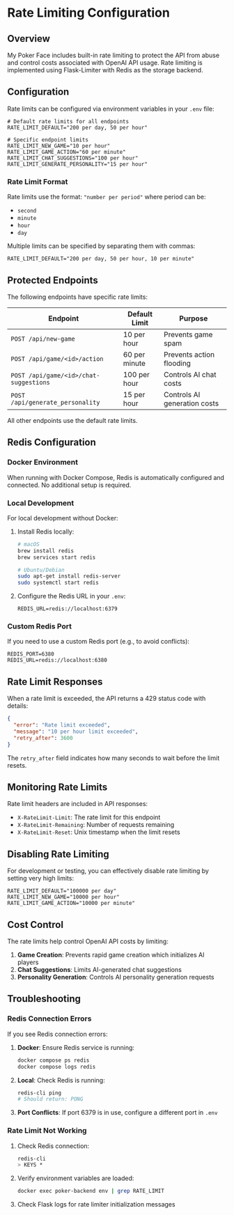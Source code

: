 # Rate Limiting Configuration

## Overview

My Poker Face includes built-in rate limiting to protect the API from abuse and control costs associated with OpenAI API usage. Rate limiting is implemented using Flask-Limiter with Redis as the storage backend.

## Configuration

Rate limits can be configured via environment variables in your `.env` file:

```env
# Default rate limits for all endpoints
RATE_LIMIT_DEFAULT="200 per day, 50 per hour"

# Specific endpoint limits
RATE_LIMIT_NEW_GAME="10 per hour"
RATE_LIMIT_GAME_ACTION="60 per minute"
RATE_LIMIT_CHAT_SUGGESTIONS="100 per hour"
RATE_LIMIT_GENERATE_PERSONALITY="15 per hour"
```

### Rate Limit Format

Rate limits use the format: `"number per period"` where period can be:
- `second`
- `minute`
- `hour`
- `day`

Multiple limits can be specified by separating them with commas:
```env
RATE_LIMIT_DEFAULT="200 per day, 50 per hour, 10 per minute"
```

## Protected Endpoints

The following endpoints have specific rate limits:

| Endpoint | Default Limit | Purpose |
|----------|---------------|---------|
| `POST /api/new-game` | 10 per hour | Prevents game spam |
| `POST /api/game/<id>/action` | 60 per minute | Prevents action flooding |
| `POST /api/game/<id>/chat-suggestions` | 100 per hour | Controls AI chat costs |
| `POST /api/generate_personality` | 15 per hour | Controls AI generation costs |

All other endpoints use the default rate limits.

## Redis Configuration

### Docker Environment

When running with Docker Compose, Redis is automatically configured and connected. No additional setup is required.

### Local Development

For local development without Docker:

1. Install Redis locally:
   ```bash
   # macOS
   brew install redis
   brew services start redis

   # Ubuntu/Debian
   sudo apt-get install redis-server
   sudo systemctl start redis
   ```

2. Configure the Redis URL in your `.env`:
   ```env
   REDIS_URL=redis://localhost:6379
   ```

### Custom Redis Port

If you need to use a custom Redis port (e.g., to avoid conflicts):

```env
REDIS_PORT=6380
REDIS_URL=redis://localhost:6380
```

## Rate Limit Responses

When a rate limit is exceeded, the API returns a 429 status code with details:

```json
{
  "error": "Rate limit exceeded",
  "message": "10 per hour limit exceeded",
  "retry_after": 3600
}
```

The `retry_after` field indicates how many seconds to wait before the limit resets.

## Monitoring Rate Limits

Rate limit headers are included in API responses:

- `X-RateLimit-Limit`: The rate limit for this endpoint
- `X-RateLimit-Remaining`: Number of requests remaining
- `X-RateLimit-Reset`: Unix timestamp when the limit resets

## Disabling Rate Limiting

For development or testing, you can effectively disable rate limiting by setting very high limits:

```env
RATE_LIMIT_DEFAULT="100000 per day"
RATE_LIMIT_NEW_GAME="10000 per hour"
RATE_LIMIT_GAME_ACTION="10000 per minute"
```

## Cost Control

The rate limits help control OpenAI API costs by limiting:

1. **Game Creation**: Prevents rapid game creation which initializes AI players
2. **Chat Suggestions**: Limits AI-generated chat suggestions
3. **Personality Generation**: Controls AI personality generation requests

## Troubleshooting

### Redis Connection Errors

If you see Redis connection errors:

1. **Docker**: Ensure Redis service is running:
   ```bash
   docker compose ps redis
   docker compose logs redis
   ```

2. **Local**: Check Redis is running:
   ```bash
   redis-cli ping
   # Should return: PONG
   ```

3. **Port Conflicts**: If port 6379 is in use, configure a different port in `.env`

### Rate Limit Not Working

1. Check Redis connection:
   ```bash
   redis-cli
   > KEYS *
   ```

2. Verify environment variables are loaded:
   ```bash
   docker exec poker-backend env | grep RATE_LIMIT
   ```

3. Check Flask logs for rate limiter initialization messages